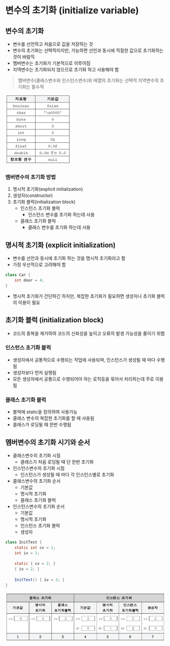 # 변수의 초기화 (initialize variable)

## 변수의 초기화

- 변수를 선언하고 처음으로 값을 저장하는 것
- 변수의 초기화는 선택적이지만, 가능하면 선언과 동시에 적절한 값으로 초기화하는 것이 바람직
- 멤버변수는 초기화가 기본적으로 이루어짐
- 지역변수는 초기화되지 않으므로 초기화 하고 사용해야 함

> 멤버변수(클래스변수와 인스턴스변수)와 배열의 초기화는 선택적
> 지역변수의 초기화는 필수적

![images/initialize_variable/1.png](images/initialize_variable/1.png)

### 멤버변수의 초기화 방법

1. 명시적 초기화(explicit initialization)
2. 생성자(constructor)
3. 초기화 블럭(initialization block)
   - 인스턴스 초기화 블럭
     - 인스턴스 변수를 초기화 하는데 사용
   - 클래스 초기화 블럭
     - 클래스 변수를 초기화 하는데 사용

## 명시적 초기화 (explicit initialization)

- 변수를 선언과 동시에 초기화 하는 것을 명시적 초기화라고 함
- 가장 우선적으로 고려해야 함

```java
class Car {
	int door = 4;
}
```

- 명시적 초기화가 간단하긴 하지만, 복잡한 초기화가 필요하면 생성자나 초기화 블럭의 이용이 필요

## 초기화 블럭 (initialization block)

- 코드의 중복을 제거하여 코드의 신뢰성을 높이고 오류의 발생 가능성을 줄이기 위함

### 인스턴스 초기화 블럭

- 생성자에서 공통적으로 수행되는 작업에 사용되며, 인스턴스가 생성될 때 마다 수행됨
- 생성자보다 먼저 실행됨
- 모든 생성자에서 공통으로 수행되어야 하는 로직등을 묶어서 처리하는데 주로 이용됨

### 클래스 초기화 블럭

- 블럭에 static을 정의하여 사용가능
- 클래스 변수의 복잡한 초기화를 할 때 사용됨
- 클래스가 로딩될 때 한번 수행됨

## 멤버변수의 초기화 시기와 순서

- 클래스변수의 초기화 시점
  - 클래스가 처음 로딩될 때 단 한번 초기화
- 인스턴스변수의 초기화 시점
  - 인스턴스가 생성될 때 마다 각 인스턴스별로 초기화
- 클래스변수의 초기화 순서
  - 기본값
  - 명시적 초기화
  - 클래스 초기화 블럭
- 인스턴스변수의 초기화 순서
  - 기본값
  - 명시적 초기화
  - 인스턴스 초기화 블럭
  - 생성자

```java
class InitTest {
	static int cv = 1;
	int iv = 1;

	static { cv = 2; }
	{ iv = 2; }

	InitTest() { iv = 3; }
}
```

![images/initialize_variable/2.png](images/initialize_variable/2.png)
